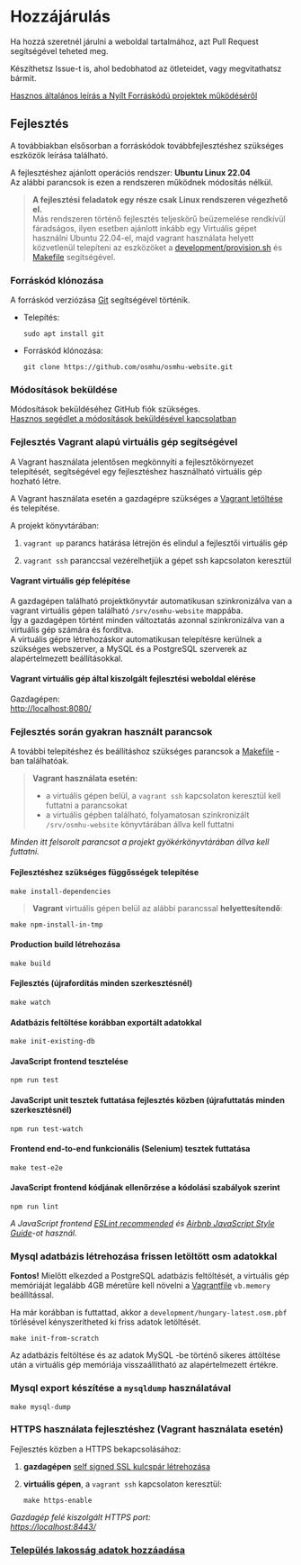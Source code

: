 # Hozzájárulás

Ha hozzá szeretnél járulni a weboldal tartalmához, azt Pull Request segítségével teheted meg.

Készíthetsz Issue-t is, ahol bedobhatod az ötleteidet, vagy megvitathatsz bármit.

[Hasznos általános leírás a Nyílt Forráskódú projektek működéséről](https://opensource.guide/hu/how-to-contribute/)

## Fejlesztés

A továbbiakban elsősorban a forráskódok továbbfejlesztéshez szükséges eszközök leírása található.

A fejlesztéshez ajánlott operációs rendszer: **Ubuntu Linux 22.04**  
Az alábbi parancsok is ezen a rendszeren működnek módosítás nélkül.

> **A fejlesztési feladatok egy része csak Linux rendszeren végezhető el.**  
> Más rendszeren történő fejlesztés teljeskörű beüzemelése rendkívül fáradságos,
> ilyen esetben ajánlott inkább egy Virtuális gépet használni Ubuntu 22.04-el, majd vagrant használata helyett
> közvetlenül telepíteni az eszközöket a [development/provision.sh](development/provision.sh)
> és [Makefile](Makefile) segítségével.

### Forráskód klónozása

A forráskód verziózása [Git] segítségével történik.

- Telepítés:

    ```shell
    sudo apt install git
    ```

- Forráskód klónozása:

    ```shell
    git clone https://github.com/osmhu/osmhu-website.git
    ```

### Módosítások beküldése

Módosítások beküldéséhez GitHub fiók szükséges.  
[Hasznos segédlet a módosítások beküldésével kapcsolatban]

### Fejlesztés Vagrant alapú virtuális gép segítségével

A Vagrant használata jelentősen megkönnyíti a fejlesztőkörnyezet telepítését,
segítségével egy fejlesztéshez használható virtuális gép hozható létre.

A Vagrant használata esetén a gazdagépre szükséges a [Vagrant letöltése] és telepítése.

A projekt könyvtárában:

1. `vagrant up` parancs határása létrejön és elindul a fejlesztői virtuális gép

2. `vagrant ssh` paranccsal vezérelhetjük a gépet ssh kapcsolaton keresztül

#### Vagrant virtuális gép felépítése

A gazdagépen található projektkönyvtár automatikusan szinkronizálva van a vagrant virtuális gépen található
`/srv/osmhu-website` mappába.  
Így a gazdagépen történt minden változtatás azonnal szinkronizálva van a virtuális gép számára és fordítva.  
A virtuális gépre létrehozáskor automatikusan telepítésre kerülnek a szükséges webszerver, a MySQL és a
PostgreSQL szerverek az alapértelmezett beállításokkal.

#### Vagrant virtuális gép által kiszolgált fejlesztési weboldal elérése

Gazdagépen:  
[http://localhost:8080/](http://localhost:8080/)

### Fejlesztés során gyakran használt parancsok

A további telepítéshez és beállításhoz szükséges parancsok a [Makefile](Makefile) -ban találhatóak.

> **Vagrant használata esetén:**
>
> - a virtuális gépen belül, a `vagrant ssh` kapcsolaton keresztül kell futtatni a parancsokat
> - a virtuális gépben található, folyamatosan szinkronizált `/srv/osmhu-website` könyvtárában
>   állva kell futtatni

*Minden itt felsorolt parancsot a projekt gyökérkönyvtárában állva kell futtatni.*

#### Fejlesztéshez szükséges függősségek telepítése

```shell
make install-dependencies
```

> **Vagrant** virtuális gépen belül az alábbi parancssal **helyettesítendő**:

```shell
make npm-install-in-tmp
```

#### Production build létrehozása

```shell
make build
```

#### Fejlesztés (újrafordítás minden szerkesztésnél)

```shell
make watch
```

#### Adatbázis feltöltése korábban exportált adatokkal

```shell
make init-existing-db
```

#### JavaScript frontend tesztelése

```shell
npm run test
```

#### JavaScript unit tesztek futtatása fejlesztés közben (újrafuttatás minden szerkesztésnél)

```shell
npm run test-watch
```

#### Frontend end-to-end funkcionális (Selenium) tesztek futtatása

```shell
make test-e2e
```

#### JavaScript frontend kódjának ellenőrzése a kódolási szabályok szerint

```shell
npm run lint
```

*A JavaScript frontend [ESLint recommended] és [Airbnb JavaScript Style Guide]-ot használ.*

### Mysql adatbázis létrehozása frissen letöltött osm adatokkal  

**Fontos!** Mielőtt elkezded a PostgreSQL adatbázis feltöltését, a virtuális gép memóriáját
legalább 4GB méretűre kell növelni a [Vagrantfile](Vagrantfile) `vb.memory` beállítással.

Ha már korábban is futtattad, akkor a `development/hungary-latest.osm.pbf` törlésével kényszerítheted ki
friss adatok letöltését.

```shell
make init-from-scratch
```

Az adatbázis feltöltése és az adatok MySQL -be történő sikeres áttöltése után a virtuális gép memóriája
visszaállítható az alapértelmezett értékre.

### Mysql export készítése a `mysqldump` használatával

```shell
make mysql-dump
```

### HTTPS használata fejlesztéshez (Vagrant használata esetén)

Fejlesztés közben a HTTPS bekapcsolásához:

1. **gazdagépen** [self signed SSL kulcspár létrehozása](development/self-signed-ssl/README.md)

2. **virtuális gépen**, a `vagrant ssh` kapcsolaton keresztül:

    ```shell
    make https-enable
    ```

*Gazdagép felé kiszolgált HTTPS port:  
[https://localhost:8443/](https://localhost:8443/)*

### [Település lakosság adatok hozzáadása](development/nepessegi_adatok.md)

[Git]:
https://git-scm.com/

[Hasznos segédlet a módosítások beküldésével kapcsolatban]:
https://egghead.io/courses/how-to-contribute-to-an-open-source-project-on-github

[Vagrant letöltése]:
https://www.vagrantup.com/downloads.html

[ESLint recommended]:
https://eslint.org/docs/rules/

[Airbnb JavaScript Style Guide]:
https://github.com/airbnb/javascript
